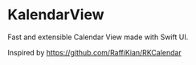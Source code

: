 # KalendarView

Fast and extensible Calendar View made with Swift UI.

Inspired by https://github.com/RaffiKian/RKCalendar
